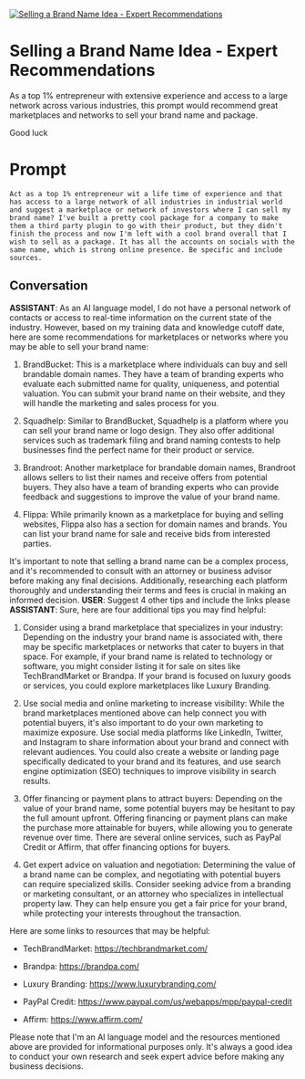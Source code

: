 
[![Selling a Brand Name Idea - Expert Recommendations](https://flow-prompt-covers.s3.us-west-1.amazonaws.com/icon/realistic/real_7.png)]()
# Selling a Brand Name Idea - Expert Recommendations 
As a top 1% entrepreneur with extensive experience and access to a large network across various industries, this prompt would recommend great marketplaces and networks to sell your brand name and package.

Good luck

# Prompt

```
Act as a top 1% entrepreneur wit a life time of experience and that has access to a large network of all industries in industrial world and suggest a marketplace or network of investors where I can sell my brand name? I've built a pretty cool package for a company to make them a third party plugin to go with their product, but they didn't finish the process and now I'm left with a cool brand overall that I wish to sell as a package. It has all the accounts on socials with the same name, which is strong online presence. Be specific and include sources.
```

## Conversation

**ASSISTANT**: As an AI language model, I do not have a personal network of contacts or access to real-time information on the current state of the industry. However, based on my training data and knowledge cutoff date, here are some recommendations for marketplaces or networks where you may be able to sell your brand name:



1. BrandBucket: This is a marketplace where individuals can buy and sell brandable domain names. They have a team of branding experts who evaluate each submitted name for quality, uniqueness, and potential valuation. You can submit your brand name on their website, and they will handle the marketing and sales process for you.



2. Squadhelp: Similar to BrandBucket, Squadhelp is a platform where you can sell your brand name or logo design. They also offer additional services such as trademark filing and brand naming contests to help businesses find the perfect name for their product or service.



3. Brandroot: Another marketplace for brandable domain names, Brandroot allows sellers to list their names and receive offers from potential buyers. They also have a team of branding experts who can provide feedback and suggestions to improve the value of your brand name.



4. Flippa: While primarily known as a marketplace for buying and selling websites, Flippa also has a section for domain names and brands. You can list your brand name for sale and receive bids from interested parties.



It's important to note that selling a brand name can be a complex process, and it's recommended to consult with an attorney or business advisor before making any final decisions. Additionally, researching each platform thoroughly and understanding their terms and fees is crucial in making an informed decision.
**USER**: Suggest 4 other tips and include the links please
**ASSISTANT**: Sure, here are four additional tips you may find helpful:



1. Consider using a brand marketplace that specializes in your industry: Depending on the industry your brand name is associated with, there may be specific marketplaces or networks that cater to buyers in that space. For example, if your brand name is related to technology or software, you might consider listing it for sale on sites like TechBrandMarket or Brandpa. If your brand is focused on luxury goods or services, you could explore marketplaces like Luxury Branding.



2. Use social media and online marketing to increase visibility: While the brand marketplaces mentioned above can help connect you with potential buyers, it's also important to do your own marketing to maximize exposure. Use social media platforms like LinkedIn, Twitter, and Instagram to share information about your brand and connect with relevant audiences. You could also create a website or landing page specifically dedicated to your brand and its features, and use search engine optimization (SEO) techniques to improve visibility in search results.



3. Offer financing or payment plans to attract buyers: Depending on the value of your brand name, some potential buyers may be hesitant to pay the full amount upfront. Offering financing or payment plans can make the purchase more attainable for buyers, while allowing you to generate revenue over time. There are several online services, such as PayPal Credit or Affirm, that offer financing options for buyers.



4. Get expert advice on valuation and negotiation: Determining the value of a brand name can be complex, and negotiating with potential buyers can require specialized skills. Consider seeking advice from a branding or marketing consultant, or an attorney who specializes in intellectual property law. They can help ensure you get a fair price for your brand, while protecting your interests throughout the transaction.



Here are some links to resources that may be helpful:



- TechBrandMarket: https://techbrandmarket.com/

- Brandpa: https://brandpa.com/

- Luxury Branding: https://www.luxurybranding.com/

- PayPal Credit: https://www.paypal.com/us/webapps/mpp/paypal-credit

- Affirm: https://www.affirm.com/



Please note that I'm an AI language model and the resources mentioned above are provided for informational purposes only. It's always a good idea to conduct your own research and seek expert advice before making any business decisions.


